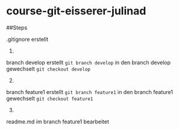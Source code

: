 # course-git-eisserer-julinad

##Steps

.gitignore erstellt

1.
branch develop erstellt
`git branch develop`
in den branch develop gewechselt
`git checkout develop`

2.
branch feature1 erstellt
`git branch feature1`
in den branch feature1 gewechselt
`git checkout feature1`

3.

readme.md im branch feature1 bearbeitet
